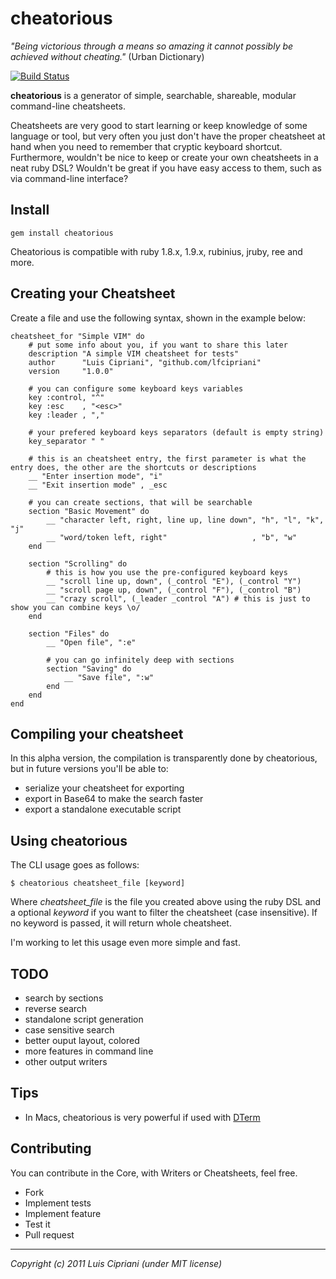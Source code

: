 # cheatorious

_"Being victorious through a means so amazing it cannot possibly be achieved without cheating."_ 
(Urban Dictionary)

[![Build Status](https://secure.travis-ci.org/lfcipriani/cheatorious.png)](http://travis-ci.org/lfcipriani/cheatorious)

**cheatorious** is a generator of simple, searchable, shareable, modular command-line cheatsheets.

Cheatsheets are very good to start learning or keep knowledge of some language or tool, but very often you just don't have the proper cheatsheet at hand when you need to remember that cryptic keyboard shortcut. Furthermore, wouldn't be nice to keep or create your own cheatsheets in a neat ruby DSL? Wouldn't be great if you have easy access to them, such as via command-line interface?

## Install ##

    gem install cheatorious
    
Cheatorious is compatible with ruby 1.8.x, 1.9.x, rubinius, jruby, ree and more.

## Creating your Cheatsheet ##

Create a file and use the following syntax, shown in the example below:

    cheatsheet_for "Simple VIM" do
        # put some info about you, if you want to share this later
        description "A simple VIM cheatsheet for tests"
        author      "Luis Cipriani", "github.com/lfcipriani"
        version     "1.0.0"

        # you can configure some keyboard keys variables
        key :control, "^"
        key :esc    , "<esc>"
        key :leader , ","
        
        # your prefered keyboard keys separators (default is empty string)
        key_separator " "

        # this is an cheatsheet entry, the first parameter is what the entry does, the other are the shortcuts or descriptions
        __ "Enter insertion mode", "i"
        __ "Exit insertion mode" , _esc

        # you can create sections, that will be searchable
        section "Basic Movement" do
            __ "character left, right, line up, line down", "h", "l", "k", "j"
            __ "word/token left, right"                   , "b", "w"
        end

        section "Scrolling" do
            # this is how you use the pre-configured keyboard keys
            __ "scroll line up, down", (_control "E"), (_control "Y")
            __ "scroll page up, down", (_control "F"), (_control "B")
            __ "crazy scroll", (_leader _control "A") # this is just to show you can combine keys \o/
        end

        section "Files" do
            __ "Open file", ":e"

            # you can go infinitely deep with sections
            section "Saving" do
                __ "Save file", ":w"
            end
        end
    end

## Compiling your cheatsheet ##

In this alpha version, the compilation is transparently done by cheatorious, but in future versions you'll be able to:

* serialize your cheatsheet for exporting
* export in Base64 to make the search faster
* export a standalone executable script

## Using cheatorious ##

The CLI usage goes as follows:

    $ cheatorious cheatsheet_file [keyword]
    
Where *cheatsheet_file* is the file you created above using the ruby DSL and a optional *keyword* if you want to filter the cheatsheet (case insensitive). If no keyword is passed, it will return whole cheatsheet.

I'm working to let this usage even more simple and fast.

## TODO ##

* search by sections
* reverse search
* standalone script generation
* case sensitive search
* better ouput layout, colored
* more features in command line
* other output writers

## Tips ##

* In Macs, cheatorious is very powerful if used with [DTerm](http://decimus.net/DTerm)

## Contributing ##

You can contribute in the Core, with Writers or Cheatsheets, feel free.

* Fork
* Implement tests
* Implement feature
* Test it
* Pull request

----
_Copyright (c) 2011 Luis Cipriani (under MIT license)_
